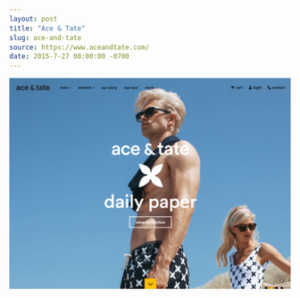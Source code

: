```yaml
---
layout: post
title: "Ace & Tate"
slug: ace-and-tate
source: https://www.aceandtate.com/
date: 2015-7-27 00:00:00 -0700
---
```


<img src="/screenshots/ace-and-tate.jpg">
